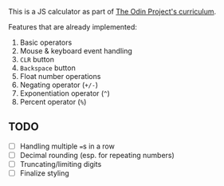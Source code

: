 This is a JS calculator as part of
[The Odin Project's curriculum](https://www.theodinproject.com/lessons/foundations-calculator).

Features that are already implemented:
1. Basic operators
2. Mouse & keyboard event handling
3. `CLR` button
4. `Backspace` button
5. Float number operations
6. Negating operator (`+/-`)
7. Exponentiation operator (`^`)
8. Percent operator (`%`)

## TODO
- [ ] Handling multiple `=`s in a row
- [ ] Decimal rounding (esp. for repeating numbers)
- [ ] Truncating/limiting digits
- [ ] Finalize styling